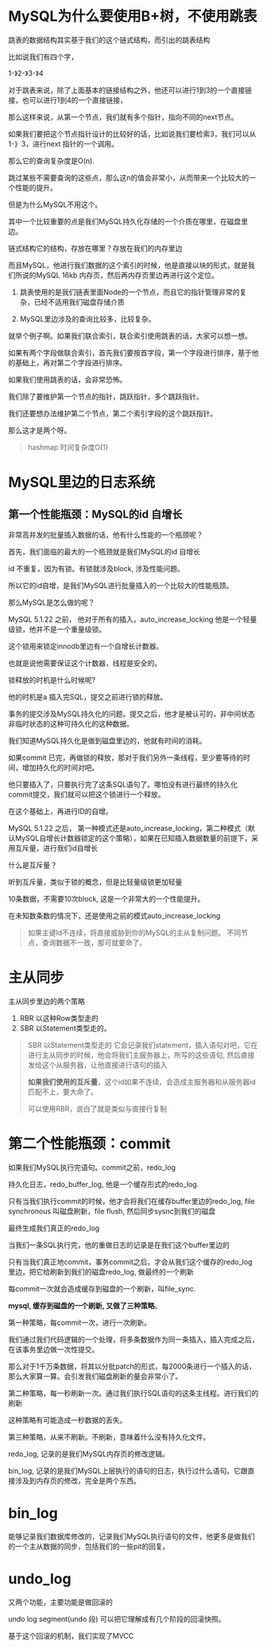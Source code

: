 # MySQL为什么要使用B+树，不使用跳表

跳表的数据结构其实基于我们的这个链式结构，而引出的跳表结构

比如说我们有四个字，

1-》2-》3-》4

对于跳表来说，除了上面基本的链接结构之外，他还可以进行1到3的一个直接链接，也可以进行1到4的一个直接链接，

那么这样来说，从第一个节点，我们就有多个指针，指向不同的next节点。

如果我们要把这个节点指针设计的比较好的话，比如说我们要检索3，我们可以从1-》3，进行next 指针的一个调用。

那么它的查询复杂度是O(n).

跳过某些不需要查询的这些点，那么这n的值会非常小，从而带来一个比较大的一个性能的提升。

但是为什么MySQL不用这个。

其中一个比较重要的点是我们MySQL持久化存储的一个介质在哪里，在磁盘里边。

链式结构它的结构，存放在哪里？存放在我们的内存里边

而且MySQL，他进行我们数据的这个索引的时候，他是直接以块的形式，就是我们所说的MySQL 16kb 内存页，然后再内存页里边再进行这个定位。

1. 跳表使用的是我们链表里面Node的一个节点，而且它的指针管理非常的复杂，已经不适用我们磁盘存储介质

2. MySQL里边涉及的查询比较多，比较复杂。

就举个例子啊。如果我们联合索引，联合索引使用跳表的话，大家可以想一想。

如果有两个字段做联合索引，首先我们要按首字段，第一个字段进行排序，基于他的基础上，再对第二个字段进行排序。

如果我们使用跳表的话，会非常恐怖。

我们除了要维护第一个节点的指针，跳跃指针，多个跳跃指针。

我们还要想办法维护第二个节点，第二个索引字段的这个跳跃指针。

那么这才是两个呀。

> hashmap 时间复杂度O(1)

# MySQL里边的日志系统

## 第一个性能瓶颈：MySQL的id 自增长

非常高并发的批量插入数据的话，他有什么性能的一个瓶颈呢？

首先，我们面临的最大的一个瓶颈就是我们MySQL的id 自增长

id 不重复，因为有锁。有锁就涉及block, 涉及性能问题。

所以它的id自增，是我们MySQL进行批量插入的一个比较大的性能瓶颈。

那么MySQL是怎么做的呢？

MySQL 5.1.22 之前， 他对于所有的插入，auto_increase_locking  他是一个轻量级锁，他并不是一个重量级锁。

这个锁用来锁定innodb里边有一个自增长计数器。

也就是说他需要保证这个计数器，线程是安全的。

锁释放的时机是什么时候呢?

他的时机是a 插入完SQL，提交之前进行锁的释放。

事务的提交涉及MySQL持久化的问题。提交之后，他才是被认可的，非中间状态非临时状态的这种可持久化的这种数据。

我们知道MySQL持久化是做到磁盘里边的，他就有时间的消耗。

如果commit 已完，再做锁的释放，那对于我们另外一条线程，至少要等待的时间，增加持久化的时间对吧。

他只要插入了，只要执行完了这条SQL语句了。哪怕没有进行最终的持久化commit提交，我们就可以把这个锁进行一个释放。

在这个基础上，再进行ID的自增。

MySQL 5.1.22 之后， 第一种模式还是auto_increase_locking，第二种模式（默认MySQL自增长计数器锁定的这个策略），如果在已知插入数据数量的前提下，采用互斥量，进行我们id自增长

什么是互斥量？

听到互斥量，类似于锁的概念，但是比轻量级锁更加轻量

10条数据，不需要10次block, 这是一个非常大的一个性能提升。

在未知数条数的情况下，还是使用之前的模式auto_increase_locking

> 如果主键Id不连续，将直接威胁到你的MySQL的主从复制问题。
> 不同节点，查询数据不一致，那可就要命了。
>

# 主从同步

主从同步里边的两个策略

1. RBR 以这种Row类型走的
2. SBR 以Statement类型走的。 


> SBR 以Statement类型走的
> 它会记录我们statement，插入语句对吧，它在进行主从同步的时候，他会将我们主服务器上，所写的这些语句,
> 然后直接发给这个从服务器，让他直接进行语句的插入
>
> **如果我们使用的互斥量**，这个id如果不连续，会造成主服务器和从服务器id匹配不上，要大命了。
>
> 可以使用RBR，说白了就是类似与直接行复制
>

# 第二个性能瓶颈：commit

如果我们MySQL执行完语句。commit之前，redo_log

持久化日志，redo_buffer_log, 他是一个缓存形式的redo_log.

只有当我们执行commit的时候，他才会将我们在缓存buffer里边的redo_log, file synchronous 叫磁盘刷新，file flush, 然后同步sysnc到我们的磁盘

最终生成我们真正的redo_log

当我们一条SQL执行完，他的重做日志的记录是在我们这个buffer里边的

只有当我们真正地commit，事务commit之后，才会从我们这个缓存的redo_log里边，把它给刷新到我们的磁盘redo_log, 做最终的一个刷新

每commit一次就会造成缓存到磁盘的一个刷新，叫file_sync.

**mysql, 缓存到磁盘的一个刷新, 又做了三种策略**。

第一种策略，每commit一次，进行一次刷新。

我们通过我们代码逻辑的一个处理，将多条数据作为同一条插入，插入完成之后，在该事务里边做一次性提交。

那么对于1千万条数据，将其以分批patch的形式，每2000条进行一个插入的话，那么大家算一算。会引发我们磁盘刷新的量会非常小了。

第二种策略，每一秒刷新一次。通过我们执行SQL语句的这条主线程。进行我们的刷新

这种策略有可能造成一秒数据的丢失。

第三种策略，从来不刷新。不刷新，意味着什么没有持久化文件。

redo_log, 记录的是我们MySQL内存页的修改逻辑。

bin_log, 记录的是我们MySQL上层执行的语句的日志，执行过什么语句。它跟直接涉及到内存页的修改，完全是两个东西。



# bin_log 

能够记录我们数据库修改的，记录我们MySQL执行语句的文件，他更多是做我们的一个主从数据的同步，包括我们的一些pit的回复。


# undo_log

又两个功能，主要功能是做回滚的

undo log segment(undo 段) 可以把它理解成有几个阶段的回滚快照。

基于这个回滚的机制，我们实现了MVCC